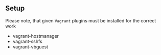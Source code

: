 ## Setup

Please note, that given `Vagrant` plugins must be installed for the correct work

* vagrant-hostmanager
* vagrant-sshfs
* vagrant-vbguest
